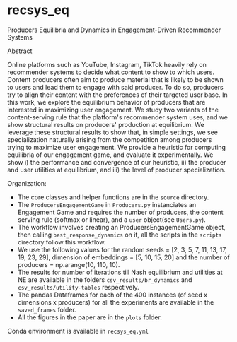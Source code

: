 # recsys_eq
Producers Equilibria and Dynamics in Engagement-Driven Recommender Systems

Abstract

Online platforms such as YouTube, Instagram, TikTok heavily rely on recommender systems to decide what content to show to which users. Content producers often aim to produce material that is likely to be shown to users and lead them to engage with said producer. To do so, producers try to align their content with the preferences of their targeted user base. In this work, we explore the equilibrium behavior of producers that are interested in maximizing user engagement. We study two variants of the content-serving rule that the platform's recommender system uses, and we show structural results on producers' production at equilibrium. We leverage these structural results to show that, in simple settings, we see specialization naturally arising from the competition among producers trying to maximize user engagement. We provide a heuristic for computing equilibria of our engagement game, and evaluate it experimentally. 
We show i) the performance and convergence of our heuristic, ii) the producer and user utilities at equilibrium,  and iii) the level of producer specialization. 

Organization:

- The core classes and helper functions are in the `source` directory.
- The `ProducersEngagementGame` in `Producers.py` instanciates an Engagement Game and requires the number of producers, the content serving rule (softmax or linear),  and a `user` object(see `Users.py`).
- The workflow involves creating an ProducersEngagementGame object, then calling `best_response_dynamics` on it, all the scripts in the `scripts` directory follow this workflow.
- We use the following values for the random seeds = [2, 3, 5, 7, 11, 13, 17, 19, 23, 29], dimension of embeddings = [5, 10, 15, 20] and the number of producers = np.arange(10, 110, 10).
- The results for number of iterations till Nash equilibrium and utilities at NE are available in the folders `csv_results/br_dynamics` and `csv_results/utility-tables` respectively.
- The pandas Dataframes for each of the 400 instances (of seed x dimensions x producers) for all the experiments are available in the `saved_frames` folder.
- All the figures in the paper are in the `plots` folder.

Conda environment is available in `recsys_eq.yml`